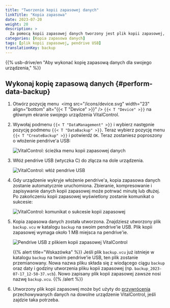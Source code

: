 ```yaml
---
title: "Tworzenie kopii zapasowej danych"
linkTitle: "Kopia zapasowa"
date: 2023-07-20
weight: 20
description: >
  Za pomocą kopii zapasowej danych tworzony jest plik kopii zapasowej, który zawiera wszystkie dane przechowywane na urządzeniu VitalControl.
categories: [Kopia zapasowa danych]
tags: [plik kopii zapasowej, pendrive USB]
translationKey: backup
---
```

{{% usb-drive/en "Aby wykonać kopię zapasową danych dla swojego urządzenia," %}}

## Wykonaj kopię zapasową danych {#perform-data-backup}

1. Otwórz pozycję menu &nbsp;<img src="/icons/device.svg" width="23" align="bottom" alt="{{< T "Device" >}}" /> `{{< T "Device" >}}` na głównym ekranie swojego urządzenia VitalControl.

2. Wywołaj podmenu `{{< T "DataManagement" >}}` i wybierz następnie pozycję podmenu `{{< T "DataBackup" >}}`. Teraz wybierz pozycję menu `{{< T "CreateBackup" >}}` i potwierdź `OK`. Teraz zostaniesz poproszony o włożenie pendrive'a USB:

   ![VitalControl: ścieżka menu kopii zapasowej danych](../images/backup.png "Wywołaj kopię zapasową danych")

3. Włóż pendrive USB (wtyczka C) do złącza na dole urządzenia.

   ![VitalControl: włóż pendrive USB](/images/firmware/update/plug-in-dual-usb-stick.svg "Włóż pendrive USB")

4. Gdy urządzenie wykryje włożenie pendrive'a, kopia zapasowa danych zostanie automatycznie uruchomiona. Zbieranie, kompresowanie i zapisywanie danych kopii zapasowej może potrwać minutę lub dłużej. Po zakończeniu kopii zapasowej wyświetlony zostanie komunikat o sukcesie:

   ![VitalControl: komunikat o sukcesie kopii zapasowej](../images/backup-done.png "Sukces kopii zapasowej danych")

5. Kopia zapasowa danych została utworzona. Znajdziesz utworzony plik `backup.vcu` w katalogu `backup` na swoim pendrive'ie USB. Plik kopii zapasowej wymaga około 1 MB miejsca na pendrive'ie.

   ![Pendrive USB z plikiem kopii zapasowej VitalControl](../images/backup-file.png "Pendrive USB z plikiem kopii zapasowej")

   {{% alert title="Wskazówka" %}}
  Jeśli plik `backup.vcu` już istnieje w katalogu `backup` na twoim pendrive'ie USB, ten plik zostanie przemianowany. Nowa nazwa pliku składa się z wiodącego ciągu `backup` oraz daty i godziny utworzenia pliku kopii zapasowej (np. `backup_2023-07-17_12-50-37.vcb`). Nowo zapisany plik kopii zapasowej zawsze nosi nazwę `backup.vcu`.
    {{% /alert %}}


6. Utworzony plik kopii zapasowej może być użyty do [przywrócenia](../restore) przechowywanych danych na dowolne urządzenie VitalControl, jeśli zajdzie taka potrzeba.
